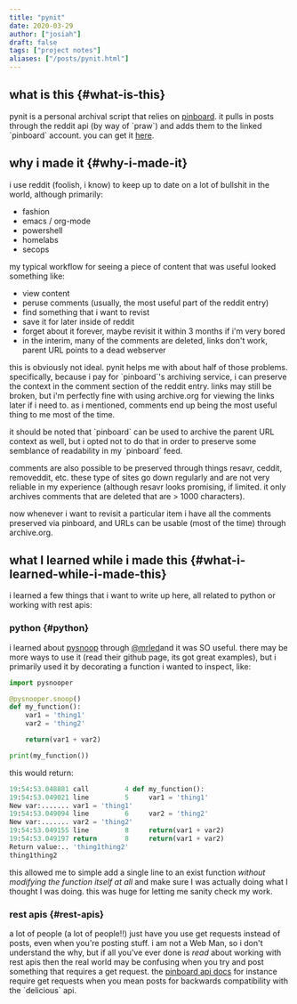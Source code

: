 ```yaml
---
title: "pynit"
date: 2020-03-29
author: ["josiah"]
draft: false
tags: ["project notes"]
aliases: ["/posts/pynit.html"]
---
```

## what is this {#what-is-this}

pynit is a personal archival script that relies on [pinboard](https://pinboard.in). it pulls in posts through the reddit api (by way of \`praw\`) and adds them to the linked \`pinboard\` account. you can get it [here](https://github.com/jowj/pynit).


## why i made it {#why-i-made-it}

i use reddit (foolish, i know) to keep up to date on a lot of bullshit in the world, although primarily:

-   fashion
-   emacs / org-mode
-   powershell
-   homelabs
-   secops

my typical workflow for seeing a piece of content that was useful looked something like:

-   view content
-   peruse comments (usually, the most useful part of the reddit entry)
-   find something that i want to revist
-   save it for later inside of reddit
-   forget about it forever, maybe revisit it within 3 months if i'm very bored
-   in the interim, many of the comments are deleted, links don't work, parent URL points to a dead webserver

this is obviously not ideal. pynit helps me with about half of those problems. specifically, because i pay for \`pinboard\`'s archiving service, i can preserve the context in the comment section of the reddit entry. links may still be broken, but i'm perfectly fine with using archive.org for viewing the links later if i need to. as i mentioned, comments end up being the most useful thing to me most of the time.

it should be noted that \`pinboard\` can be used to archive the parent URL context as well, but i opted not to do that in order to preserve some semblance of readability in my \`pinboard\` feed.

comments are also possible to be preserved through things resavr, ceddit, removeddit, etc. these type of sites go down regularly and are not very reliable in my experience (although resavr looks promising, if limited. it only archives comments that are deleted that are &gt; 1000 characters).

now whenever i want to revisit a particular item i have all the comments preserved via pinboard, and URLs can be usable (most of the time) through archive.org.


## what I learned while i made this {#what-i-learned-while-i-made-this}

i learned a few things that i want to write up here, all related to python or working with rest apis:


### python {#python}

i learned about [pysnoop](https://github.com/cool-RR/PySnooper) through [@mrled](https://twitter.com/mrled)and it was SO useful. there may be more ways to use it (read their github page, its got great examples), but i primarily used it by decorating a function i wanted to inspect, like:

```python
import pysnooper

@pysnooper.snoop()
def my_function():
    var1 = 'thing1'
    var2 = 'thing2'

    return(var1 + var2)

print(my_function())

```

this would return:

```python
19:54:53.048881 call         4 def my_function():
19:54:53.049021 line         5     var1 = 'thing1'
New var:....... var1 = 'thing1'
19:54:53.049094 line         6     var2 = 'thing2'
New var:....... var2 = 'thing2'
19:54:53.049155 line         8     return(var1 + var2)
19:54:53.049197 return       8     return(var1 + var2)
Return value:.. 'thing1thing2'
thing1thing2
```

this allowed me to simple add a single line to an exist function _without modifying the function itself at all_ and make sure I was actually doing what I thought I was doing. this was huge for letting me sanity check my work.


### rest apis {#rest-apis}

a lot of people (a lot of people!!) just have you use get requests instead of posts, even when you're posting stuff. i am not a Web Man, so i don't understand the why, but if all you've ever done is _read_ about working with rest apis then the real world may be confusing when you try and post something that requires a get request. the [pinboard api docs](https://pinboard.in/api) for instance require get requests when you mean posts for backwards compatibility with the \`delicious\` api.
